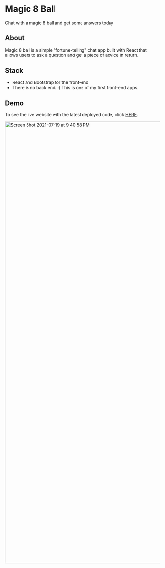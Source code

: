 # Magic 8 Ball
Chat with a magic 8 ball and get some answers today

## About
Magic 8 ball is a simple "fortune-telling" chat app built with React that allows users to ask a question and get a piece of advice in return.

## Stack
- React and Bootstrap for the front-end
- There is no back end. :) This is one of my first front-end apps.

## Demo
To see the live website with the latest deployed code, click <a href="https://qriscilla.github.io/magic-8-ball/" target="_blank">HERE</a>.

<img width="1439" alt="Screen Shot 2021-07-19 at 9 40 58 PM" src="https://user-images.githubusercontent.com/49591938/126253803-b2a53bba-2e73-46c1-b4ff-c36c3f0498f7.png">
